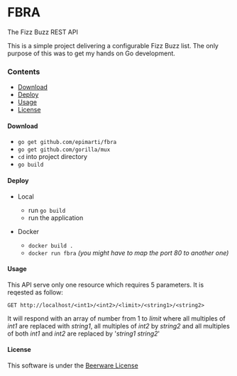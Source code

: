 # FBRA

The Fizz Buzz REST API


This is a simple project delivering a configurable Fizz Buzz list. The only purpose of this was to get my hands on Go development.

### Contents
* [Download](#download)
* [Deploy](#deploy)
* [Usage](#usage)
* [License](#license)

#### Download
* `go get github.com/epimarti/fbra`
* `go get github.com/gorilla/mux`
* `cd` into project directory
* `go build`

#### Deploy

* Local
  * run `go build`
  * run the application

* Docker
  * `docker build .`
  * `docker run fbra` _(you might have to map the port 80 to another one)_

#### Usage
This API serve only one resource which requires 5 parameters. It is reqested as follow:

`GET http://localhost/<int1>/<int2>/<limit>/<string1>/<string2>`

It will respond with an array of number from 1 to _limit_ where all multiples of _int1_ are replaced with _string1_, all multiples of _int2_ by _string2_ and all multiples of both _int1_ and _int2_ are replaced by '_string1 string2_'

#### License
This software is under the [Beerware License](LICENSE)
